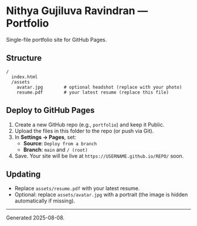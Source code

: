 # Nithya Gujiluva Ravindran — Portfolio

Single-file portfolio site for GitHub Pages.

## Structure
```
/
  index.html
  /assets
    avatar.jpg        # optional headshot (replace with your photo)
    resume.pdf        # your latest resume (replace this file)
```

## Deploy to GitHub Pages
1. Create a new GitHub repo (e.g., `portfolio`) and keep it Public.
2. Upload the files in this folder to the repo (or push via Git).
3. In **Settings → Pages**, set:
   - **Source**: `Deploy from a branch`
   - **Branch**: `main` and `/ (root)`
4. Save. Your site will be live at `https://USERNAME.github.io/REPO/` soon.

## Updating
- Replace `assets/resume.pdf` with your latest resume.
- Optional: replace `assets/avatar.jpg` with a portrait (the image is hidden automatically if missing).

---
Generated 2025-08-08.

